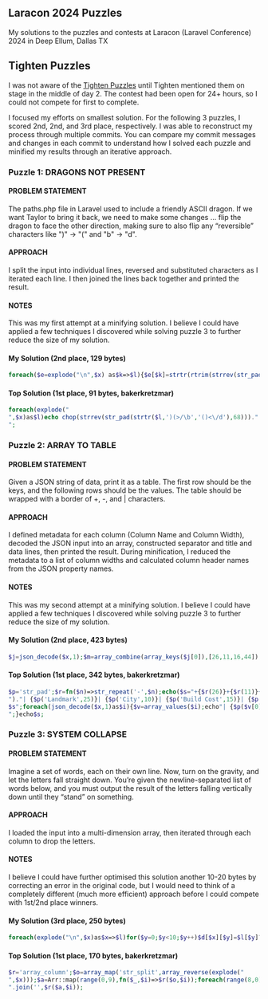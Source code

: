 ## Laracon 2024 Puzzles

My solutions to the puzzles and contests at Laracon (Laravel Conference) 2024 in Deep Ellum, Dallas TX

## Tighten Puzzles

I was not aware of the [Tighten Puzzles](https://puzzle.tighten.com/) until Tighten mentioned them on stage in the middle of day 2. The contest had been open for 24+ hours, so I could not compete for first to complete. 

I focused my efforts on smallest solution. For the following 3 puzzles, I scored 2nd, 2nd, and 3rd place, respectively. I was able to reconstruct my process through multiple commits. You can compare my commit messages and changes in each commit to understand how I solved each puzzle and minified my results through an iterative approach.

### Puzzle 1: DRAGONS NOT PRESENT

#### PROBLEM STATEMENT

The paths.php file in Laravel used to include a friendly ASCII dragon. If we want Taylor to bring it back, we need to make some changes ... flip the dragon to face the other direction, making sure to also flip any “reversible” characters like ")" → "(" and "b" → "d".

#### APPROACH

I split the input into individual lines, reversed and substituted characters as I iterated each line. I then joined the lines back together and printed the result.

#### NOTES

This was my first attempt at a minifying solution. I believe I could have applied a few techniques I discovered while solving puzzle 3 to further reduce the size of my solution.

#### My Solution (2nd place, 129 bytes)
``` php
foreach($e=explode("\n",$x) as$k=>$l){$e[$k]=strtr(rtrim(strrev(str_pad($l,68))),'bd()<>/\\','db)(><\\/');}echo implode("\n",$e);
```

#### Top Solution (1st place, 91 bytes, bakerkretzmar)
``` php
foreach(explode("
",$x)as$l)echo chop(strrev(str_pad(strtr($l,')(>/\b','()<\/d'),68)))."
";
```

### Puzzle 2: ARRAY TO TABLE

#### PROBLEM STATEMENT

Given a JSON string of data, print it as a table. The first row should be the keys, and the following rows should be the values. The table should be wrapped with a border of +, -, and | characters.

#### APPROACH

I defined metadata for each column (Column Name and Column Width), decoded the JSON input into an array, constructed separator and title and data lines, then printed the result. During minification, I reduced the metadata to a list of column widths and calculated column header names from the JSON property names.

#### NOTES

This was my second attempt at a minifying solution. I believe I could have applied a few techniques I discovered while solving puzzle 3 to further reduce the size of my solution.

#### My Solution (2nd place, 423 bytes)
``` php
$j=json_decode($x,1);$m=array_combine(array_keys($j[0]),[26,11,16,44]);$y=[];foreach($m as$k=>$l){$w[]=str_repeat('-',$l);$n=ucwords(str_replace('_',' ',$k));$y[]=str_pad($n,$l-2);}$s='+'.implode('+',$w)."+\n";$t='| '.implode(' | ',$y)." |\n";$b='';foreach($j as$c){$z=[];foreach($m as$k=>$l){$v=$c[$k];if($k[0]==='b'){$v='$'.number_format($v);}$z[]=str_pad($v,$l-2);}$b.='| '.implode(' | ',$z)." |\n";}echo $s.$t.$s.$b.$s;
```

#### Top Solution (1st place, 342 bytes, bakerkretzmar)
``` php
$p='str_pad';$r=fn($n)=>str_repeat('-',$n);echo($s="+{$r(26)}+{$r(11)}+{$r(16)}+{$r(44)}+
")."| {$p('Landmark',25)}| {$p('City',10)}| {$p('Build Cost',15)}| {$p('Attendance Record',43)}|
$s";foreach(json_decode($x,1)as$i){$v=array_values($i);echo"| {$p($v[0],25)}| {$p($v[1],10)}| {$p('$'.number_format($v[2]),15)}| {$p($v[3],43)}|
";}echo$s;
```

### Puzzle 3: SYSTEM COLLAPSE

#### PROBLEM STATEMENT

Imagine a set of words, each on their own line. Now, turn on the gravity, and let the letters fall straight down. You’re given the newline-separated list of words below, and you must output the result of the letters falling vertically down until they “stand” on something.

#### APPROACH

I loaded the input into a multi-dimension array, then iterated through each column to drop the letters.

#### NOTES

I believe I could have further optimised this solution another 10-20 bytes by correcting an error in the original code, but I would need to think of a completely different (much more efficient) approach before I could compete with 1st/2nd place winners.

#### My Solution (3rd place, 250 bytes)
``` php
foreach(explode("\n",$x)as$x=>$l)for($y=0;$y<10;$y++)$d[$x][$y]=$l[$y]??'';for($y=10;$y>=0;$y--){$f=9;for($x=9;$x>=0;$x--)if($d[$x][$y]){$d[$f--+1][$y]=$d[$x][$y];$d[$x][$y]='';}}for($x=2;$x<11;$x++){for($y=0;$y<=10;$y++)echo$d[$x][$y]??'';echo"\n";}
```

#### Top Solution (1st place, 170 bytes, bakerkretzmar)
``` php
$r='array_column';$o=array_map('str_split',array_reverse(explode("
",$x)));$a=Arr::map(range(0,9),fn($_,$i)=>$r($o,$i));foreach(range(8,0)as$i)echo"
".join('',$r($a,$i));
```
